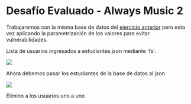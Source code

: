 <h1>Desafío Evaluado - Always Music 2</h1>
<p>Trabajaremos con la misma base de datos del <a href='https://github.com/PauliPuli/DE-Always_music'>ejercicio anterior</a> pero esta vez aplicando la parametrización de los valores para evitar vulnerabilidades.</p>

<p>Lista de usuarios ingresados a estudiantes.json mediante 'fs'.</p>
<img src='https://github.com/PauliPuli/DE-Always_music_2/assets/156126623/1ebbc318-d7b8-4ae4-8eb3-add72282f735'>
<p>Ahora debemos pasar los estudiantes de la base de datos al json</p>

<img src='https://github.com/PauliPuli/DE-Always_music_2/assets/156126623/186f771c-9aac-4ae2-8422-dcded49b88c6'>
<p>Elimino a los usuarios uno a uno</p>